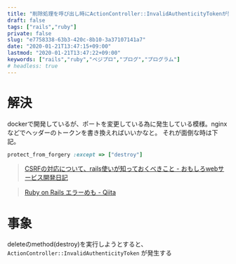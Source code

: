 ```yaml
---
title: "削除処理を呼び出し時にActionController::InvalidAuthenticityTokenが発生"
draft: false
tags: ["rails","ruby"]
private: false
slug: "e7758338-63b3-420c-8b10-3a37107141a7"
date: "2020-01-21T13:47:15+09:00"
lastmod: "2020-01-21T13:47:22+09:00"
keywords: ["rails","ruby","ベジプロ","プログ","プログラム"]
# headless: true
---
```


# 解決
dockerで開発しているが、ポートを変更している為に発生している模様。nginxなどでヘッダーのトークンを書き換えればいいかなと。
それが面倒な時は下記。
```rb
protect_from_forgery :except => ["destroy"]
```

> [CSRFの対応について、rails使いが知っておくべきこと - おもしろwebサービス開発日記](https://blog.willnet.in/entry/20080509/1210338845)

> [Ruby on Rails エラーめも - Qiita](https://qiita.com/ayacai115/items/ec7a621ec73692065d7a#actioncontrollerinvalidauthenticitytoken)

# 事象
deleteのmethod(destroy)を実行しようとすると、 `ActionController::InvalidAuthenticityToken` が発生する
